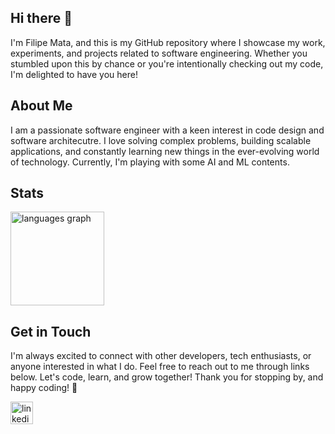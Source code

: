 ## Hi there 👋

I'm Filipe Mata, and this is my GitHub repository where I showcase my work, experiments, and projects related to software engineering. Whether you stumbled upon this by chance or you're intentionally checking out my code, I'm delighted to have you here!

## About Me

I am a passionate software engineer with a keen interest in code design and software architecutre. I love solving complex problems, building scalable applications, and constantly learning new things in the ever-evolving world of technology. Currently, I'm playing with some AI and ML contents.

## Stats

<div align="left">
  <img src="https://github-readme-stats.vercel.app/api/top-langs?locale=en&hide_title=false&layout=compact&card_width=320&langs_count=5&theme=dracula&hide_border=false&username=FilipeMata" height="150" alt="languages graph"  />
</div>

## Get in Touch

I'm always excited to connect with other developers, tech enthusiasts, or anyone interested in what I do. Feel free to reach out to me through links below. Let's code, learn, and grow together!
Thank you for stopping by, and happy coding! 🚀

<div align="left">
  <a href="https://www.linkedin.com/in/lucianahanan/" target="_blank">
    <img src="https://img.shields.io/static/v1?message=LinkedIn&logo=linkedin&label=&color=0077B5&logoColor=white&labelColor=&style=for-the-badge" height="36" alt="linkedin logo"  />
  </a>
</div>
